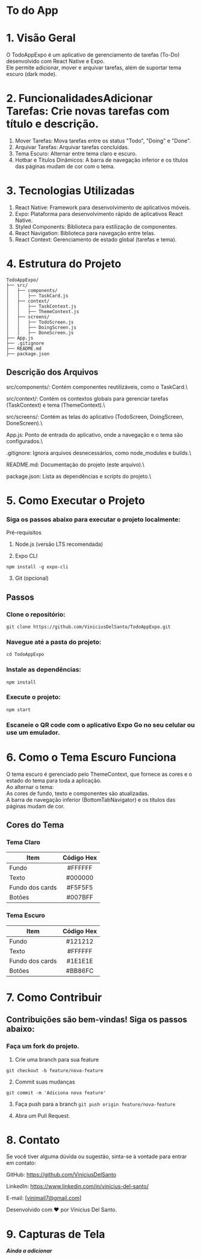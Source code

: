 # To do App

# 1. Visão Geral
O TodoAppExpo é um aplicativo de gerenciamento de tarefas (To-Do) desenvolvido com React Native e Expo.\
Ele permite adicionar, mover e arquivar tarefas, além de suportar tema escuro (dark mode).

# 2. FuncionalidadesAdicionar Tarefas: Crie novas tarefas com título e descrição.
1. Mover Tarefas: Mova tarefas entre os status "Todo", "Doing" e "Done".
2. Arquivar Tarefas: Arquivar tarefas concluídas.
3. Tema Escuro: Alternar entre tema claro e escuro.
4. Hotbar e Títulos Dinâmicos: A barra de navegação inferior e os títulos das páginas mudam de cor com o tema.

# 3. Tecnologias Utilizadas
1. React Native: Framework para desenvolvimento de aplicativos móveis.
2. Expo: Plataforma para desenvolvimento rápido de aplicativos React Native.
3. Styled Components: Biblioteca para estilização de componentes.
4. React Navigation: Biblioteca para navegação entre telas.
5. React Context: Gerenciamento de estado global (tarefas e tema).

# 4. Estrutura do Projeto
```
TodoAppExpo/
├── src/
│   ├── components/
│   │   ├── TaskCard.js
│   ├── context/
│   │   ├── TaskContext.js
│   │   ├── ThemeContext.js
│   ├── screens/
│   │   ├── TodoScreen.js
│   │   ├── DoingScreen.js
│   │   ├── DoneScreen.js
├── App.js
├── .gitignore
├── README.md
├── package.json
```

## Descrição dos Arquivos
src/components/: Contém componentes reutilizáveis, como o TaskCard.\

src/context/: Contém os contextos globais para gerenciar tarefas (TaskContext) e tema (ThemeContext).\

src/screens/: Contém as telas do aplicativo (TodoScreen, DoingScreen, DoneScreen).\

App.js: Ponto de entrada do aplicativo, onde a navegação e o tema são configurados.\

.gitignore: Ignora arquivos desnecessários, como node_modules e builds.\

README.md: Documentação do projeto (este arquivo).\

package.json: Lista as dependências e scripts do projeto.\

# 5. Como Executar o Projeto

### Siga os passos abaixo para executar o projeto localmente:

Pré-requisitos
1. Node.js (versão LTS recomendada)

2. Expo CLI

```npm install -g expo-cli```

3. Git (opcional)

## Passos

### Clone o repositório:
```
git clone https://github.com/ViniciusDelSanto/TodoAppExpo.git
```

### Navegue até a pasta do projeto:

```
cd TodoAppExpo
```

### Instale as dependências:

```
npm install
```

### Execute o projeto:

```
npm start
```

### Escaneie o QR code com o aplicativo Expo Go no seu celular ou use um emulador.


# 6. Como o Tema Escuro Funciona

O tema escuro é gerenciado pelo ThemeContext, que fornece as cores e o estado do tema para toda a aplicação.\
Ao alternar o tema:\
As cores de fundo, texto e componentes são atualizadas.\
A barra de navegação inferior (BottomTabNavigator) e os títulos das páginas mudam de cor.

## Cores do Tema

### Tema Claro

| Item  | Código Hex |
| ------------- |:-------------:|
| Fundo     | #FFFFFF    |
| Texto     | #000000     |
| Fundo dos cards      | #F5F5F5    |
| Botões      | #007BFF    |

### Tema Escuro

| Item  | Código Hex |
| ------------- |:-------------:|
| Fundo     | #121212   |
| Texto     | #FFFFFF   |
| Fundo dos cards      | #1E1E1E   |
| Botões      | #BB86FC    |


# 7. Como Contribuir

## Contribuições são bem-vindas! Siga os passos abaixo:

### Faça um fork do projeto.

1. Crie uma branch para sua feature

```git checkout -b feature/nova-feature```

2. Commit suas mudanças

```git commit -m 'Adiciona nova feature'```

3. Faça push para a branch 
```git push origin feature/nova-feature```

4. Abra um Pull Request.

# 8. Contato

Se você tiver alguma dúvida ou sugestão, sinta-se à vontade para entrar em contato:


GitHub: https://github.com/ViniciusDelSanto

LinkedIn: https://www.linkedin.com/in/vinícius-del-santo/

E-mail: [vinimail7@gmail.com]

Desenvolvido com ❤️ por Vinicius Del Santo.


# 9. Capturas de Tela

_**Ainda a adicionar**_
